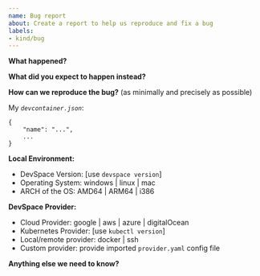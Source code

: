 ```yaml
---
name: Bug report
about: Create a report to help us reproduce and fix a bug
labels:
- kind/bug
---
```


<!-- Please use this template for reporting bugs and provide as much info as possible. Not doing so may result in your bug not being addressed in a timely manner. Thanks!-->

**What happened?**  


**What did you expect to happen instead?**  


**How can we reproduce the bug?** (as minimally and precisely as possible)  

My *`devcontainer.json`*:
```
{
    "name": "...",
    ...
}
```

**Local Environment:**  
- DevSpace Version: [use `devspace version`]
- Operating System: windows | linux | mac
- ARCH of the OS: AMD64 | ARM64 | i386 

**DevSpace Provider:**  
- Cloud Provider: google | aws | azure | digitalOcean
- Kubernetes Provider: [use `kubectl version`]
- Local/remote provider: docker | ssh
- Custom provider: provide imported `provider.yaml` config file


**Anything else we need to know?**  
